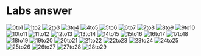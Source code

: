 <!DOCTYPE html>
<html lang="en">
<head>
  <meta charset="UTF-8"></head>
<body>
  <h1>Labs answer</h1>
  <div class="gallery">
    <img src="./assets/0to1.png" alt="0to1"/>
    <img src="./assets/1to2.png" alt="1to2"/>
    <img src="./assets/2to3.png" alt="2to3"/>
    <img src="./assets/3to4.png" alt="3to4"/>
    <img src="./assets/4to5.png" alt="4to5"/>
    <img src="./assets/5to6.png" alt="5to6"/>
    <img src="./assets/6to7.png" alt="6to7"/>
    <img src="./assets/7to8.png" alt="7to8"/>
    <img src="./assets/8to9.png" alt="8to9"/>
    <img src="./assets/9to10.png" alt="9to10"/>
    <img src="./assets/10to11.png" alt="10to11"/>
    <img src="./assets/11to12.png" alt="11to12"/>
    <img src="./assets/12to13.png" alt="12to13"/>
    <img src="./assets/13to14.png" alt="13to14"/>
    <img src="./assets/14to15.png" alt="14to15"/>
    <img src="./assets/15to16.png" alt="15to16"/>
    <img src="./assets/16to17.png" alt="16to17"/>
    <img src="./assets/17to18.png" alt="17to18"/>
    <img src="./assets/18to19.png" alt="18to19"/>
    <img src="./assets/19to20.png" alt="19to20"/>
    <img src="./assets/20to21.png" alt="20to21"/>
    <img src="./assets/21to22.png" alt="21to22"/>
    <img src="./assets/22to23.png" alt="22to23"/>
    <img src="./assets/23to24.png" alt="23to24"/>
    <img src="./assets/24to25.png" alt="24to25"/>
    <img src="./assets/25to26.png" alt="25to26"/>
    <img src="./assets/26to27.png" alt="26to27"/>
    <img src="./assets/27to28.png" alt="27to28"/>
    <img src="./assets/28to29.png" alt="28to29"/>
  </div>
</body>
</html>
